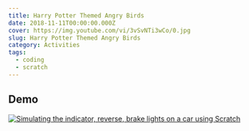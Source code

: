 ```yaml
---
title: Harry Potter Themed Angry Birds
date: 2018-11-11T00:00:00.000Z
cover: https://img.youtube.com/vi/3vSvNTi3wCo/0.jpg
slug: Harry Potter Themed Angry Birds
category: Activities
tags:
  - coding
  - scratch
---
```



## Demo 

[![Simulating the indicator, reverse, brake lights on a car using Scratch](/assets/ScratchAngryBirds_3vSvNTi3wCo.jpg)](https://www.youtube.com/watch?v=3vSvNTi3wCo)

